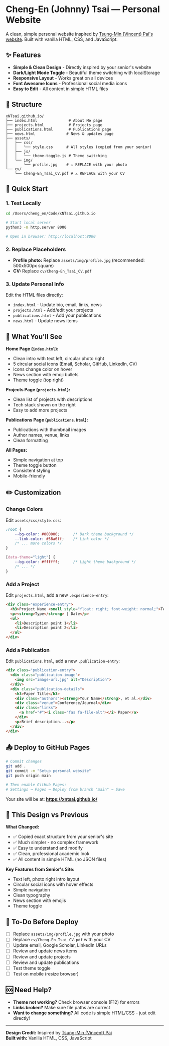 # Cheng-En (Johnny) Tsai — Personal Website

A clean, simple personal website inspired by [Tsung-Min (Vincent) Pai's website](https://bai1026.github.io/). Built with vanilla HTML, CSS, and JavaScript.

## ✨ Features

- **Simple & Clean Design** - Directly inspired by your senior's website
- **Dark/Light Mode Toggle** - Beautiful theme switching with localStorage
- **Responsive Layout** - Works great on all devices
- **Font Awesome Icons** - Professional social media icons
- **Easy to Edit** - All content in simple HTML files

## 📁 Structure

```
xNTsai.github.io/
├── index.html              # About Me page
├── projects.html           # Projects page
├── publications.html       # Publications page
├── news.html              # News & updates page
├── assets/
│   ├── css/
│   │   └── style.css      # All styles (copied from your senior)
│   ├── js/
│   │   └── theme-toggle.js # Theme switching
│   └── img/
│       └── profile.jpg    # ⚠️ REPLACE with your photo
└── cv/
    └── Cheng-En_Tsai_CV.pdf # ⚠️ REPLACE with your CV
```

## 🚀 Quick Start

### 1. Test Locally

```bash
cd /Users/cheng_en/Code/xNTsai.github.io

# Start local server
python3 -m http.server 8000

# Open in browser: http://localhost:8000
```

### 2. Replace Placeholders

- **Profile photo:** Replace `assets/img/profile.jpg` (recommended: 500x500px square)
- **CV:** Replace `cv/Cheng-En_Tsai_CV.pdf`

### 3. Update Personal Info

Edit the HTML files directly:
- `index.html` - Update bio, email, links, news
- `projects.html` - Add/edit your projects
- `publications.html` - Add your publications
- `news.html` - Update news items

## 🎨 What You'll See

**Home Page (`index.html`):**
- Clean intro with text left, circular photo right
- 5 circular social icons (Email, Scholar, GitHub, LinkedIn, CV)
- Icons change color on hover
- News section with emoji bullets
- Theme toggle (top right)

**Projects Page (`projects.html`):**
- Clean list of projects with descriptions
- Tech stack shown on the right
- Easy to add more projects

**Publications Page (`publications.html`):**
- Publications with thumbnail images
- Author names, venue, links
- Clean formatting

**All Pages:**
- Simple navigation at top
- Theme toggle button
- Consistent styling
- Mobile-friendly

## ✏️ Customization

### Change Colors

Edit `assets/css/style.css`:

```css
:root {
    --bg-color: #000000;      /* Dark theme background */
    --link-color: #58a6ff;    /* Link color */
    /* ... more colors */
}

[data-theme="light"] {
    --bg-color: #ffffff;      /* Light theme background */
    /* ... */
}
```

### Add a Project

Edit `projects.html`, add a new `.experience-entry`:

```html
<div class="experience-entry">
  <h3>Project Name <small style="float: right; font-weight: normal;">Tech Stack</small></h3>
  <p><strong>Type</strong> | Date</p>
  <ul>
    <li>Description point 1</li>
    <li>Description point 2</li>
  </ul>
</div>
```

### Add a Publication

Edit `publications.html`, add a new `.publication-entry`:

```html
<div class="publication-entry">
  <div class="publication-image">
    <img src="image-url.jpg" alt="Description">
  </div>
  <div class="publication-details">
    <h3>Paper Title</h3>
    <div class="authors"><strong>Your Name</strong>, et al.</div>
    <div class="venue">Conference/Journal</div>
    <div class="links">
      <a href="#"><i class="fas fa-file-alt"></i> Paper</a>
    </div>
    <p>Brief description...</p>
  </div>
</div>
```

## 📤 Deploy to GitHub Pages

```bash
# Commit changes
git add .
git commit -m "Setup personal website"
git push origin main

# Then enable GitHub Pages:
# Settings → Pages → Deploy from branch "main" → Save
```

Your site will be at: **https://xntsai.github.io/**

## 🎯 This Design vs Previous

**What Changed:**
- ✅ Copied exact structure from your senior's site
- ✅ Much simpler - no complex framework
- ✅ Easy to understand and modify
- ✅ Clean, professional academic look
- ✅ All content in simple HTML (no JSON files)

**Key Features from Senior's Site:**
- Text left, photo right intro layout
- Circular social icons with hover effects
- Simple navigation
- Clean typography
- News section with emojis
- Theme toggle

## 📝 To-Do Before Deploy

- [ ] Replace `assets/img/profile.jpg` with your photo
- [ ] Replace `cv/Cheng-En_Tsai_CV.pdf` with your CV
- [ ] Update email, Google Scholar, LinkedIn URLs
- [ ] Review and update news items
- [ ] Review and update projects
- [ ] Review and update publications
- [ ] Test theme toggle
- [ ] Test on mobile (resize browser)

## 🆘 Need Help?

- **Theme not working?** Check browser console (F12) for errors
- **Links broken?** Make sure file paths are correct
- **Want to change something?** All code is simple HTML/CSS - just edit directly!

---

**Design Credit:** Inspired by [Tsung-Min (Vincent) Pai](https://bai1026.github.io/)  
**Built with:** Vanilla HTML, CSS, JavaScript
